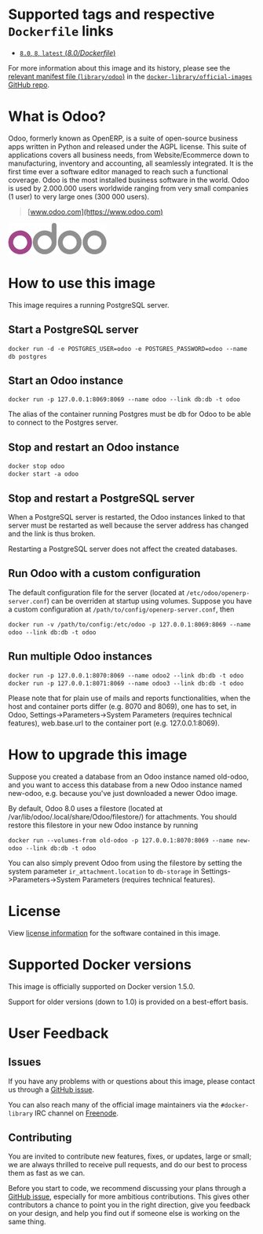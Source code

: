 # Supported tags and respective `Dockerfile` links

- [`8.0`, `8`, `latest` (*8.0/Dockerfile*)](https://github.com/odoo/docker/blob/a86b7e6dbc31d19b6180fdf00e56b4a0f5fe32ff/8.0/Dockerfile)

For more information about this image and its history, please see the [relevant
manifest file
(`library/odoo`)](https://github.com/docker-library/official-images/blob/master/library/odoo)
in the [`docker-library/official-images` GitHub
repo](https://github.com/docker-library/official-images).

# What is Odoo?

Odoo, formerly known as OpenERP, is a suite of open-source business apps
written in Python and released under the AGPL license. This suite of
applications covers all business needs, from Website/Ecommerce down to
manufacturing, inventory and accounting, all seamlessly integrated. It is the
first time ever a software editor managed to reach such a functional coverage.
Odoo is the most installed business software in the world. Odoo is used by
2.000.000 users worldwide ranging from very small companies (1 user) to very
large ones (300 000 users).

> [www.odoo.com](https://www.odoo.com)

![logo](https://raw.githubusercontent.com/docker-library/docs/master/odoo/logo.png)

# How to use this image

This image requires a running PostgreSQL server.

## Start a PostgreSQL server

    docker run -d -e POSTGRES_USER=odoo -e POSTGRES_PASSWORD=odoo --name db postgres

## Start an Odoo instance

    docker run -p 127.0.0.1:8069:8069 --name odoo --link db:db -t odoo

The alias of the container running Postgres must be db for Odoo to be able
to connect to the Postgres server.

## Stop and restart an Odoo instance

    docker stop odoo
    docker start -a odoo

## Stop and restart a PostgreSQL server
When a PostgreSQL server is restarted, the Odoo instances
linked to that server must be restarted as well because the server address has
changed and the link is thus broken.

Restarting a PostgreSQL server does not affect the created databases.

## Run Odoo with a custom configuration

The default configuration file for the server (located at `/etc/odoo/openerp-server.conf`)
can be overriden at startup using volumes. Suppose you have a custom configuration
at `/path/to/config/openerp-server.conf`, then

    docker run -v /path/to/config:/etc/odoo -p 127.0.0.1:8069:8069 --name odoo --link db:db -t odoo

## Run multiple Odoo instances

    docker run -p 127.0.0.1:8070:8069 --name odoo2 --link db:db -t odoo
    docker run -p 127.0.0.1:8071:8069 --name odoo3 --link db:db -t odoo

Please note that for plain use of mails and reports functionalities, when the
host and container ports differ (e.g. 8070 and 8069), one has to set,
in Odoo, Settings->Parameters->System Parameters (requires technical features),
web.base.url to the container port (e.g. 127.0.0.1:8069).

# How to upgrade this image
Suppose you created a database from an Odoo instance named old-odoo, and you
want to access this database from a new Odoo instance named new-odoo, e.g.
because you've just downloaded a newer Odoo image.

By default, Odoo 8.0 uses a filestore (located at /var/lib/odoo/.local/share/Odoo/filestore/)
for attachments. You should restore this filestore in your new Odoo instance by
running

    docker run --volumes-from old-odoo -p 127.0.0.1:8070:8069 --name new-odoo --link db:db -t odoo

You can also simply prevent Odoo from using the filestore by setting the system
parameter `ir_attachment.location` to `db-storage` in Settings->Parameters->System
Parameters (requires technical features).

# License

View [license information](https://raw.githubusercontent.com/odoo/odoo/8.0/LICENSE)
for the software contained in this image.

# Supported Docker versions

This image is officially supported on Docker version 1.5.0.

Support for older versions (down to 1.0) is provided on a best-effort basis.

# User Feedback

## Issues

If you have any problems with or questions about this image, please contact us
 through a [GitHub issue](https://github.com/odoo/docker/issues).

You can also reach many of the official image maintainers via the
`#docker-library` IRC channel on [Freenode](https://freenode.net).

## Contributing

You are invited to contribute new features, fixes, or updates, large or small;
we are always thrilled to receive pull requests, and do our best to process them
as fast as we can.

Before you start to code, we recommend discussing your plans 
through a [GitHub issue](https://github.com/odoo/docker/issues), especially for more ambitious
contributions. This gives other contributors a chance to point you in the right
direction, give you feedback on your design, and help you find out if someone
else is working on the same thing.
